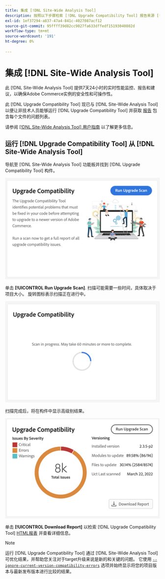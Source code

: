 ```yaml
---
title: 集成 [!DNL Site-Wide Analysis Tool]
description: 按照以下步骤检索 [!DNL Upgrade Compatibility Tool] 报告来源 [!DNL Site-Wide Analysis Tool] Adobe Commerce项目上的仪表板。
exl-id: 1ef37294-a837-47a4-841c-4027087acf12
source-git-commit: 95ffff39d82cc9027fa633dffedf15193040802d
workflow-type: tm+mt
source-wordcount: '191'
ht-degree: 0%

---
```


# 集成 [!DNL Site-Wide Analysis Tool]

此 [!DNL Site-Wide Analysis Tool] 提供7天24小时的实时性能监控、报告和建议，以确保Adobe Commerce实例的安全性和可操作性。

此 [!DNL Upgrade Compatibility Tool] 现已与 [!DNL Site-Wide Analysis Tool] 以便让非技术人员能够运行 [!DNL Upgrade Compatibility Tool] 并获取 [报告](../upgrade-compatibility-tool/reports.md) 包含每个文件的问题列表。

请参阅 [[!DNL Site-Wide Analysis Tool] 用户指南](https://docs.magento.com/user-guide/reports/site-wide-analysis-tool.html) 以了解更多信息。

## 运行 [!DNL Upgrade Compatibility Tool] 从 [!DNL Site-Wide Analysis Tool]

导航至 [!DNL Site-Wide Analysis Tool] 功能板并找到 [!DNL Upgrade Compatibility Tool] 构件。

![UCT SWAT小组件 — 初始](../../assets/upgrade-guide/uct-swat-initial.png)

单击 **[!UICONTROL Run Upgrade Scan]**. 扫描可能需要一些时间，具体取决于项目大小。 旋转图标表示扫描正在进行中。

![UCT SWAT小组件 — 进行中](../../assets/upgrade-guide/uct-swat-progress.png)

扫描完成后，将在构件中显示高级别结果。

![UCT SWAT小组件 — 结果](../../assets/upgrade-guide/uct-swat-results.png)

单击 **[!UICONTROL Download Report]** 以检索 [!DNL Upgrade Compatibility Tool] [HTML报表](../upgrade-compatibility-tool/reports.md#html-report) 并查看详细信息。


>[!NOTE]
>
> 运行 [!DNL Upgrade Compatibility Tool] 通过 [!DNL Site-Wide Analysis Tool] 可优化结果，并帮助您关注对于target升级来说是新的和关键的问题。 它使用 [`--ignore-current-version-compatibility-errors`](run.md#optimize-your-results) 选项并始终显示将您的项目版本与最新发布版本进行比较的结果。
